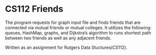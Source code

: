 # CS112 Friends

The program requests for graph input file and finds friends that are connected via mutual friends or mutual colleges.
It utitizes the following: queues, HashMap, graphs, and Dijkstra’s algorithm to runs shortest path between two friends as well as any adjacent friends.

Written as an assignment for Rutgers Data Stuctures(CS112).
